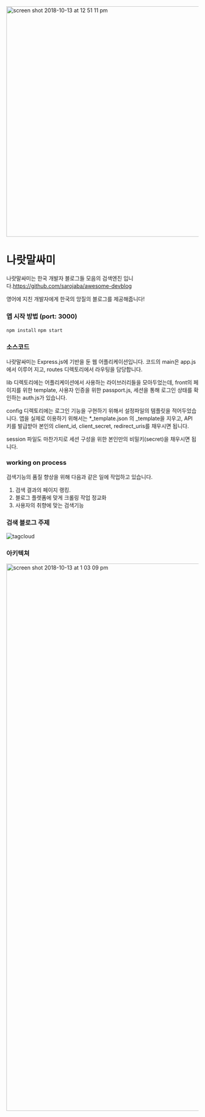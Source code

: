 <img width="602" alt="screen shot 2018-10-13 at 12 51 11 pm" src="https://user-images.githubusercontent.com/40487883/46901031-1a5efc80-cee7-11e8-8496-6c4b28350745.png">

# 나랏말싸미
나랏말싸미는 한국 개발자 블로그들 모음의 검색엔진 입니다.<https://github.com/sarojaba/awesome-devblog>

영어에 지친 개발자에게 한국의 앙질의 블로그를 제공해줍니다!


### 앱 시작 방법 (port: 3000)
`npm install`
`npm start`

### 소스코드
나랏말싸미는 Express.js에 기반을 둔 웹 어플리케이션입니다. 코드의 main은 app.js에서 이루어 지고,
routes 디렉토리에서 라우팅을 담당합니다.

lib 디렉토리에는 어플리케이션에서 사용하는 라이브러리들을 모아두었는데, front의 페이지를 위한 template,
사용자 인증을 위한 passport.js, 세션을 통해 로그인 상태를 확인하는 auth.js가 있습니다.

config 디렉토리에는 로그인 기능을 구현하기 위해서 설정파일의 템플릿을 적어두었습니다.
앱을 실제로 이용하기 위해서는 \*_template.json 의 _template을 지우고, API 키를 발급받아 본인의
client_id, client_secret, redirect_uris를 채우시면 됩니다.

session 파일도 마찬가지로 세션 구성을 위한 본인만의 비밀키(secret)을 채우시면 됩니다.

### working on process
검색기능의 품질 향상을 위해 다음과 같은 일에 작업하고 있습니다.
1. 검색 결과의 페이지 랭킹.
2. 블로그 플렛폼에 맞게 크롤링 작업 정교화
3. 사용자의 취향에 맞는 검색기능


### 검색 블로그 주제
![tagcloud](https://user-images.githubusercontent.com/40487883/46901173-9f4b1580-cee9-11e8-8c57-94e8b4ca42b6.png)

### 아키텍쳐
<img width="1430" alt="screen shot 2018-10-13 at 1 03 09 pm" src="https://user-images.githubusercontent.com/40487883/46901112-6494ad80-cee8-11e8-95af-c6c17ef499f1.png">
